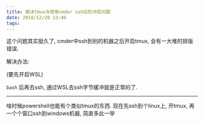 ```yaml
---
title: 解决tmux与使用cmder ssh后的冲突问题
date: 2018/12/20 13:48
tags: 
---
```


这个问题其实挺久了, cmder中ssh到别的机器之后开启tmux, 会有一大堆的排版错误.

解决办法:

(要先开启WSL)

`bash` 后再去ssh, 通过WSL去ssh字节缓冲就是正常的了.

-------------------

啥时候powershell也能有个类似tmux的东西. 现在先ssh到个linux上, 开tmux, 再一个个窗口ssh到windows机器, 简直多此一举